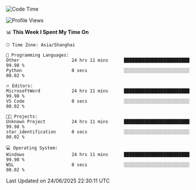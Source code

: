 <!--START_SECTION:waka-->
![Code Time](http://img.shields.io/badge/Code%20Time-3%2C021%20hrs%2035%20mins-blue)

![Profile Views](http://img.shields.io/badge/Profile%20Views-0-blue)

📊 **This Week I Spent My Time On** 

```text
🕑︎ Time Zone: Asia/Shanghai

💬 Programming Languages: 
Other                    24 hrs 11 mins      █████████████████████████   99.98 % 
Python                   0 secs              ░░░░░░░░░░░░░░░░░░░░░░░░░   00.02 % 

🔥 Editors: 
MicrosoftWord            24 hrs 11 mins      █████████████████████████   99.98 % 
VS Code                  0 secs              ░░░░░░░░░░░░░░░░░░░░░░░░░   00.02 % 

🐱‍💻 Projects: 
Unknown Project          24 hrs 11 mins      █████████████████████████   99.98 % 
star_identification      0 secs              ░░░░░░░░░░░░░░░░░░░░░░░░░   00.02 % 

💻 Operating System: 
Windows                  24 hrs 11 mins      █████████████████████████   99.98 % 
WSL                      0 secs              ░░░░░░░░░░░░░░░░░░░░░░░░░   00.02 % 
```


 Last Updated on 24/06/2025 22:30:11 UTC
<!--END_SECTION:waka-->